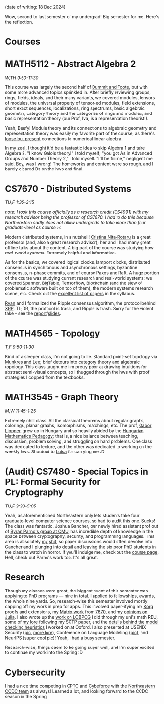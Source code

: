 (date of writing: 18 Dec 2024)

Wow, second to last semester of my undergrad! Big semester for me. Here's the reflection.

# Courses

# MATH5112 - Abstract Algebra 2
*W,TH 9:50-11:30*

This course was largely the second half of [Dummit and Foote](https://annas-archive.org/md5/c3f5dbbb420285de98c7199ba98283e3), but with some more advanced topics sprinkled in. After briefly reviewing groups, rings, fields, ideals, and their many variants, we covered modules, tensors of modules, the universal property of tensor-ed modules, field extensions, short exact sequences, localizations, ring spectrums, basic algebraic geometry, category theory and the categories of rings and modules, and basic representation theory (our Prof, Iva, is a representation theorist!).

Yeah, Beefy! Module theory and its connections to algebraic geometry and representation theory was easily my favorite part of the course, as there's [loose but present](https://annas-archive.org/md5/29094bf1023f0fc03dc770f22a31f4b2) connections to numerical linear algebra. 

In my zeal, I thought it'd be a fantastic idea to skip Algebra 1 and take Algebra 2. "I know Galois theory!" I told myself; "you got As in Advanced Groups and Number Theory 2," I told myself. "I'll be fiiiiine," negligent me said. Boy, was I wrong! The homeworks and content were so rough, and I barely cleared Bs on the hws and final.

# CS7670 - Distributed Systems
*TU,F 1:35-3:15*

*note: I took this course officially as a research credit (CS4991) with my research advisor being the professor of CS7670. I had to do this because Northeastern sadly does not allow undergrads to take more than four graduate-level cs course :<*

Modern distributed systems, in a nutshell! [Cristina Nita-Rotaru](https://cnitarot.github.io/) is a great professor (and, also a great research advisor); her and I had many great offline talks about the content. A big part of the course was studying how *real-world systems*. Extremely helpful and informative.

As for the basics, we covered logical clocks, lamport clocks, distributed consensus in synchronous and asynchronous settings, byzantine consensus, n-phase commits, and of course Paxos and Raft. A huge portion of the course was studying current research and real-world systems: we covered Spanner, BigTable, Tensorflow, Blockchain (and the slew of problematic software built on top of them), the modern systems research scene, etc. Check out the [excellent list of papers](https://cnitarot.github.io/courses/ds_Fall_2020/index.html) in the syllabus.

[Ryan](https://www.rzhu.cc/) and I formalized the Ripple consensus algorithm, the protocol behind [XRP](https://en.wikipedia.org/wiki/XRP_Ledger). TL;DR, the protocol is trash, and Ripple is trash. Sorry for the violent take - see the [report](/assets/ripple.pdf)/[slides](/assets/ripple-pres.pdf).

# MATH4565 - Topology
*T,F 9:50-11:30*

Kind of a sleeper class, I'm not going to lie. Standard point-set topology via [Munkres](https://annas-archive.org/md5/a8ef98bddbd4e2119d35b3a30d5f67d8) and [Lee](https://annas-archive.org/md5/cd734fe73d253d2247d224d9183e7a42); brief detours into category theory and algebraic topology. This class taught me I'm pretty poor at drawing intuitions for abstract semi-visual concepts, so I thugged through the hws with proof strategies I copped from the textbooks.

# MATH3545 - Graph Theory
*M,W 11:45-1:25*

Extremely chill class! All the classical theorems about regular graphs, colorings, planar graphs, isomorphisms, matchings, etc. The prof, [Gabor Lippner](https://lippner.sites.northeastern.edu/), grew up in Hungary and so heavily abided by the [Hungarian Mathematics Pedagogy](https://bsmeducation.com/hungarian-approach/); that is, a nice balance between teaching, discussion, problem solving, and struggling on hard problems. One class was dedicated to lecture, and the other was dedicated to working on the weekly hws. Shoutout to [Luisa](https://www.luisali.com/) for carrying me :D

# (Audit) CS7480 - Special Topics in PL: Formal Security for Cryptography
*TU,F 3:30-5:05*

Yeah, as aforementioned Northeastern only lets students take four graduate-level computer science courses, so had to audit this one. Sucks! The class was fantastic. Joshua Gancher, our newly hired assistant prof out of [Byran Parno's group at CMU](https://www.andrew.cmu.edu/user/bparno/), has incredible depth of knowledge in the space between cryptography, security, and programming languages. This area is absolutely [my](https://jakegines.in/research/sctp) [shit](https://arxiv.org/abs/2408.12743), so paper discussions would often devolve into Gancher and I plunging into detail and leaving the six poor PhD students in the class to watch in horror. If you'll indulge me, check out the [course page](https://gancher.dev/CS7480_Fall2024/class.html). Hell, check out Parno's work too. It's all great.

# Research
Though my classes were great, the biggest event of this semester was applying to PhD programs — nine in total. I applied to fellowships, awards, the whole nine yards. So, research-wise this semester involved mostly capping off my work in prep for apps. This involved paper-ifying my [Korg](https://github.com/maxvonhippel/AttackerSynthesis) proofs and extensions, my [Matrix work](https://arxiv.org/abs/2408.12743) from [7670](https://cnitarot.github.io/courses/fmndss_Spring_2024/index.html), and my [opinions on Julia](https://arxiv.org/abs/2410.10908). I also wrote up the [work on LOBPCG](/assets/lobpcg.pdf) I did through my uni's math REU, some of [my lore](/assets/sctp-init-ack.pdf) following my SCTP paper, and the [details behind the model checking heuristics](/assets/buchi_heuristic.pdf) I worked on at Oxford. I also presented at USENIX Security ([pic](/assets/usenix-goes-hard.jpg), [more lore](/research/sctp)), Conference on Language Modeling ([pic](/assets/colm-goes-hard.jpg)), and NeurIPS ([super cool pic](/assets/neurips-goes-hard.jpg))! Yeah, I had a busy semester.

Research-wise, things seem to be going super well, and I'm super excited to continue my work into the Spring :D

# Cybersecurity
I had a nice time competing in [CPTC](https://cp.tc/) and [Cybeforce](https://cyberforce.energy.gov/) with the [Northeastern CCDC team](https://nuccdc.club/) as always! Learned a lot, and looking forward to the CCDC season in the Spring!
